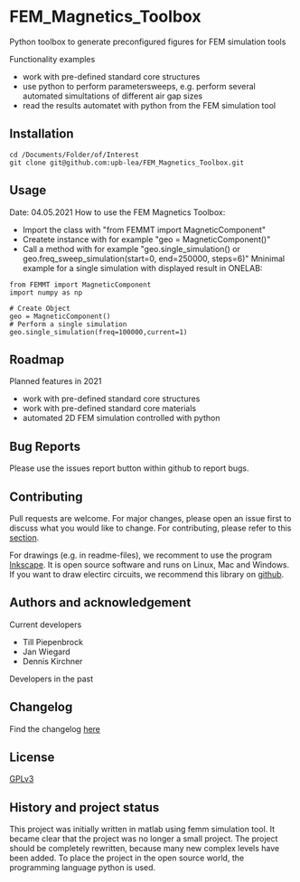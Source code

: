 # FEM_Magnetics_Toolbox
Python toolbox to generate preconfigured figures for FEM simulation tools

Functionality examples
 * work with pre-defined standard core structures
 * use python to perform parametersweeps, e.g. perform several automated simultations of different air gap sizes
 * read the results automatet with python from the FEM simulation tool



## Installation
```
cd /Documents/Folder/of/Interest   
git clone git@github.com:upb-lea/FEM_Magnetics_Toolbox.git
```


## Usage
Date: 04.05.2021
How to use the FEM Magnetics Toolbox:
* Import the class with "from FEMMT import MagneticComponent"
* Createte instance with for example "geo = MagneticComponent()"
* Call a method with for example "geo.single_simulation() or geo.freq_sweep_simulation(start=0, end=250000, steps=6)"
Mninimal example for a single simulation with displayed result in ONELAB:
```
from FEMMT import MagneticComponent
import numpy as np

# Create Object
geo = MagneticComponent()
# Perform a single simulation
geo.single_simulation(freq=100000,current=1)
```

## Roadmap
Planned features in 2021
* work with pre-defined standard core structures
* work with pre-defined standard core materials
* automated 2D FEM simulation controlled with python

## Bug Reports
Please use the issues report button within github to report bugs.

## Contributing
Pull requests are welcome. For major changes, please open an issue first to discuss what you would like to change.
For contributing, please refer to this [section](Contributing.md).

For drawings (e.g. in readme-files), we recomment to use the program [Inkscape](https://inkscape.org/). It is open source software and runs on Linux, Mac and Windows. If you want to draw electirc circuits, we recommend this library on [github](https://github.com/upb-lea/Inkscape_electric_Symbols).

## Authors and acknowledgement
Current developers
 * Till Piepenbrock
 * Jan Wiegard
 * Dennis Kirchner

Developers in the past


## Changelog
Find the changelog [here](CHANGELOG.md)

## License
[GPLv3](https://choosealicense.com/licenses/gpl-3.0/)

## History and project status
This project was initially written in matlab using femm simulation tool. It became clear that the project was no longer a small project. The project should be completely rewritten, because many new complex levels have been added. To place the project in the open source world, the programming language python is used.      
